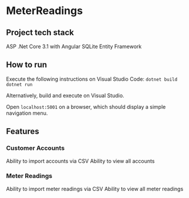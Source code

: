 # MeterReadings
 
## Project tech stack
ASP .Net Core 3.1 with Angular
SQLite
Entity Framework

## How to run
Execute the following instructions on Visual Studio Code:
`dotnet build`
`dotnet run`

Alternatively, build and execute on Visual Studio.

Open `localhost:5001` on a browser, which should display a simple navigation menu.

## Features

### Customer Accounts
Ability to import accounts via CSV
Ability to view all accounts

### Meter Readings
Ability to import meter readings via CSV
Ability to view all meter readings
